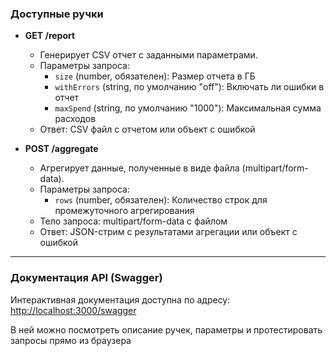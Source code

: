 ### Доступные ручки

-   **GET /report**

    -   Генерирует CSV отчет с заданными параметрами.
    -   Параметры запроса:
        -   `size` (number, обязателен): Размер отчета в ГБ
        -   `withErrors` (string, по умолчанию "off"): Включать ли ошибки в отчет
        -   `maxSpend` (string, по умолчанию "1000"): Максимальная сумма расходов
    -   Ответ: CSV файл с отчетом или объект с ошибкой

-   **POST /aggregate**
    -   Агрегирует данные, полученные в виде файла (multipart/form-data).
    -   Параметры запроса:
        -   `rows` (number, обязателен): Количество строк для промежуточного агрегирования
    -   Тело запроса: multipart/form-data с файлом
    -   Ответ: JSON-стрим с результатами агрегации или объект с ошибкой

---

### Документация API (Swagger)

Интерактивная документация доступна по адресу: [http://localhost:3000/swagger](http://localhost:3000/swagger)

В ней можно посмотреть описание ручек, параметры и протестировать запросы прямо из браузера
